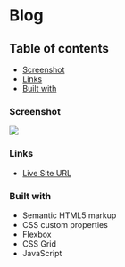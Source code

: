 # Blog

## Table of contents

- [Screenshot](#screenshot)
- [Links](#links)
- [Built with](#built-with)

### Screenshot

![](img/just-go-travel-blog.png)

### Links

- [Live Site URL](https://rosalialey.github.io/travel-blog/)

### Built with

- Semantic HTML5 markup
- CSS custom properties
- Flexbox
- CSS Grid
- JavaScript
